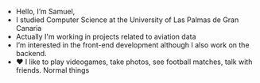 - Hello, I’m Samuel, 
- I studied Computer Science at the University of Las Palmas de Gran Canaria
- Actually I'm working in projects related to aviation data
- I’m interested in the front-end development although I also work on the backend.
- ❤️ I like to play videogames, take photos, see football matches, talk with friends. Normal things

<!---
Rilock/Rilock is a ✨ special ✨ repository because its `README.md` (this file) appears on your GitHub profile.
You can click the Preview link to take a look at your changes.
--->
